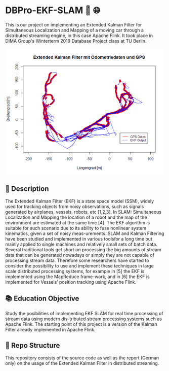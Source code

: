 # DBPro-EKF-SLAM :car: :globe_with_meridians:

This is our project on implementing an Extended Kalman Filter for Simultaneous Localization and Mapping of a moving car through a distributed streaming engine, in this case Apache Flink. It took place in DIMA Group's Winterterm 2019 Database Project class at TU Berlin.

![alt text](https://raw.githubusercontent.com/jo-jstrm/DBPro-EKF-SLAM/master/report/tex/EKF-output.png)

## :round_pushpin: Description
The Extended Kalman Filter (EKF) is a state space model (SSM), widely used for tracking objects from noisy observations, such as signals generated by airplanes, vessels, robots, etc [1,2,3]. In SLAM: Simultaneous Localization and Mapping the location of a robot and the map of the environment are estimated at the same time [4]. The EKF algorithm is suitable for such scenario due to its ability to fuse nonlinear system kinematics, given a set of noisy meas-urements.  SLAM and Kalman Filtering have been studied and implemented in various toolsfor a long time but mainly applied to single machines and relatively small sets of batch data. Several traditional tools get short on processing the big amounts of stream data that can be generated nowadays or simply they are not capable of processing stream data. Therefore some researchers have started to consider the possibility to use and implement these techniques in large scale distributed processing systems, for example in [5] the EKF is implemented using the MapReduce frame-work, and in [6] the EKF is implemented for Vessels’ position tracking using Apache Flink.

## :books: Education Objective
Study  the  posibilities  of  implementing  EKF  SLAM  for  real  time  processing  of  stream  data  using  modern  dis-tributed stream processing systems such as Apache Flink.  The starting point of this project is a version of the Kalman Filter already implemented in Apache Flink.

## :file_folder: Repo Structure
This repository consists of the source code as well as the report (German only) on the usage of the Extended Kalman Filter in distributed streaming.
